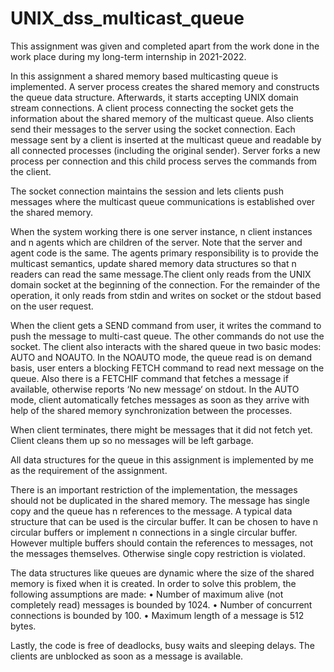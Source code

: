 # UNIX_dss_multicast_queue
This assignment was given and completed apart from the work done in the work place during my long-term internship in 2021-2022. 

In this assignment a shared memory based multicasting queue is implemented. A server process creates the shared memory and constructs the queue data structure. Afterwards, it starts accepting UNIX domain stream connections. A client process connecting the socket gets the information about the shared memory of the multicast queue. Also clients send their messages to the server using the socket connection. Each message sent by a client is inserted at the multicast queue and readable by all connected processes (including the original sender). Server forks a new process per connection and this child process serves the commands from the client.

The socket connection maintains the session and lets clients push messages where the multicast queue communications is established over the shared memory.

When the system working there is one server instance, n client instances and n agents which are children of the server. Note that the server and agent code is the same. The agents primary responsibility is to provide the multicast semantics, update shared memory data structures so that n readers can read the same message.The client only reads from the UNIX domain socket at the beginning of the connection. For the remainder of the operation, it only reads from stdin and writes on socket or the stdout based on the user request.

When the client gets a SEND command from user, it writes the command to push the message to multi-cast queue. The other commands do not use the socket. The client also interacts with the shared queue in two basic modes: AUTO and NOAUTO. In the NOAUTO mode, the queue read is on demand basis, user enters a blocking FETCH command to read next message on the queue. Also there is a FETCHIF command that fetches a message if available, otherwise reports ‘No new message‘ on stdout. In the AUTO mode, client automatically fetches messages as soon as they arrive with help of the shared memory synchronization between the processes.

When client terminates, there might be messages that it did not fetch yet. Client cleans them up so no messages will be left garbage.

All data structures for the queue in this assignment is implemented by me as the requirement of the assignment. 

There is an important restriction of the implementation, the messages should not be duplicated in the shared memory. The message has single copy and the queue has n references to the message. A typical data structure that can be used is the circular buffer. It can be chosen to have n circular buffers or implement n connections in a single circular buffer. However multiple buffers should contain the references to messages, not the messages themselves. Otherwise single copy restriction is violated.

The data structures like queues are dynamic where the size of the shared memory is fixed when it is created. In order to solve this problem, the following assumptions are made:
 	• Number of maximum alive (not completely read) messages is bounded by 1024. 
  • Number of concurrent connections is bounded by 100. 
  • Maximum length of a message is 512 bytes.

Lastly, the code is free of deadlocks, busy waits and sleeping delays. The clients are unblocked as soon as a message is available.
